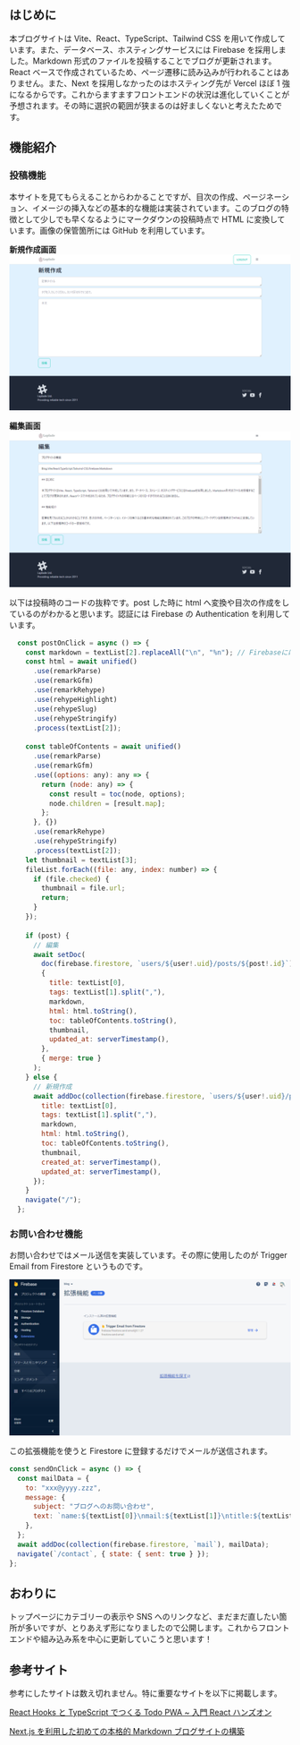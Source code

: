## はじめに

本ブログサイトは Vite、React、TypeScript、Tailwind CSS を用いて作成しています。また、データベース、ホスティングサービスには Firebase を採用しました。Markdown 形式のファイルを投稿することでブログが更新されます。React ベースで作成されているため、ページ遷移に読み込みが行われることはありません。また、Next を採用しなかったのはホスティング先が Vercel ほぼ 1 強になるからです。これからますますフロントエンドの状況は進化していくことが予想されます。その時に選択の範囲が狭まるのは好ましくないと考えたためです。

## 機能紹介

### 投稿機能

本サイトを見てもらえることからわかることですが、目次の作成、ページネーション、イメージの挿入などの基本的な機能は実装されています。このブログの特徴として少しでも早くなるようにマークダウンの投稿時点で HTML に変換しています。画像の保管箇所には GitHub を利用しています。

**新規作成画面**
![新規作成画面](https://raw.githubusercontent.com/Laplade/public/main/storage/blog/QZ2EdZQWMRru2KaQt8x2/新規作成.png "新規作成画面")

**編集画面**
![編集画面](https://raw.githubusercontent.com/Laplade/public/main/storage/blog/QZ2EdZQWMRru2KaQt8x2/編集.png "編集画面")

以下は投稿時のコードの抜粋です。post した時に html へ変換や目次の作成をしているのがわかると思います。認証には Firebase の Authentication を利用しています。

```js
  const postOnClick = async () => {
    const markdown = textList[2].replaceAll("\n", "%n"); // Firebaseには「\n」を使用できない
    const html = await unified()
      .use(remarkParse)
      .use(remarkGfm)
      .use(remarkRehype)
      .use(rehypeHighlight)
      .use(rehypeSlug)
      .use(rehypeStringify)
      .process(textList[2]);

    const tableOfContents = await unified()
      .use(remarkParse)
      .use(remarkGfm)
      .use((options: any): any => {
        return (node: any) => {
          const result = toc(node, options);
          node.children = [result.map];
        };
      }, {})
      .use(remarkRehype)
      .use(rehypeStringify)
      .process(textList[2]);
    let thumbnail = textList[3];
    fileList.forEach((file: any, index: number) => {
      if (file.checked) {
        thumbnail = file.url;
        return;
      }
    });

    if (post) {
      // 編集
      await setDoc(
        doc(firebase.firestore, `users/${user!.uid}/posts/${post!.id}`),
        {
          title: textList[0],
          tags: textList[1].split(","),
          markdown,
          html: html.toString(),
          toc: tableOfContents.toString(),
          thumbnail,
          updated_at: serverTimestamp(),
        },
        { merge: true }
      );
    } else {
      // 新規作成
      await addDoc(collection(firebase.firestore, `users/${user!.uid}/posts`), {
        title: textList[0],
        tags: textList[1].split(","),
        markdown,
        html: html.toString(),
        toc: tableOfContents.toString(),
        thumbnail,
        created_at: serverTimestamp(),
        updated_at: serverTimestamp(),
      });
    }
    navigate("/");
  };
```

### お問い合わせ機能

お問い合わせではメール送信を実装しています。その際に使用したのが Trigger Email from Firestore というものです。

![Trigger Email from Firestore](https://raw.githubusercontent.com/Laplade/public/main/storage/blog/QZ2EdZQWMRru2KaQt8x2/TriggerEmailFromFirestore.png "Trigger Email from Firestore")

この拡張機能を使うと Firestore に登録するだけでメールが送信されます。

```js
const sendOnClick = async () => {
  const mailData = {
    to: "xxx@yyyy.zzz",
    message: {
      subject: "ブログへのお問い合わせ",
      text: `name:${textList[0]}\nmail:${textList[1]}\ntitle:${textList[2]}\nmessage:${textList[3]}`,
    },
  };
  await addDoc(collection(firebase.firestore, `mail`), mailData);
  navigate(`/contact`, { state: { sent: true } });
};
```

## おわりに

トップページにカテゴリーの表示や SNS へのリンクなど、まだまだ直したい箇所が多いですが、とりあえず形になりましたので公開します。これからフロントエンドや組み込み系を中心に更新していこうと思います！

## 参考サイト

参考にしたサイトは数え切れません。特に重要なサイトを以下に掲載します。

[React Hooks と TypeScript でつくる Todo PWA ~ 入門 React ハンズオン](https://zenn.dev/sprout2000/books/76a279bb90c3f3)

[Next.js を利用した初めての本格的 Markdown ブログサイトの構築](https://reffect.co.jp/react/nextjs-markdown-blog)
